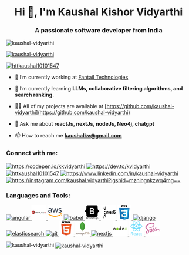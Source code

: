 <h1 align="center">Hi 👋, I'm Kaushal Kishor Vidyarthi</h1>
<h3 align="center">A passionate software developer from India</h3>

<p align="left"> <img src="https://komarev.com/ghpvc/?username=kaushal-vidyarthi&label=Profile%20views&color=0e75b6&style=flat" alt="kaushal-vidyarthi" /> </p>

<p align="left"> <a href="https://github.com/ryo-ma/github-profile-trophy"><img src="https://github-profile-trophy.vercel.app/?username=kaushal-vidyarthi" alt="kaushal-vidyarthi" /></a> </p>

<p align="left"> <a href="https://twitter.com/httkaushal10101547" target="blank"><img src="https://img.shields.io/twitter/follow/httkaushal10101547?logo=twitter&style=for-the-badge" alt="httkaushal10101547" /></a> </p>

- 🔭 I’m currently working at [Fantail Technologies](https://www.fantailtech.com/)

- 🌱 I’m currently learning **LLMs, collaborative filtering algorithms, and search ranking.**

- 👨‍💻 All of my projects are available at [https://github.com/kaushal-vidyarthi](https://github.com/kaushal-vidyarthi)

- 💬 Ask me about **reactJs, nextJs, nodeJs, Neo4j, chatgpt**

- 📫 How to reach me **kaushalkv@gmail.com**

<h3 align="left">Connect with me:</h3>
<p align="left">
<a href="https://codepen.io/https://codepen.io/kkvidyarthi" target="blank"><img align="center" src="https://raw.githubusercontent.com/rahuldkjain/github-profile-readme-generator/master/src/images/icons/Social/codepen.svg" alt="https://codepen.io/kkvidyarthi" height="30" width="40" /></a>
<a href="https://dev.to/https://dev.to/kvidyarthi" target="blank"><img align="center" src="https://raw.githubusercontent.com/rahuldkjain/github-profile-readme-generator/master/src/images/icons/Social/devto.svg" alt="https://dev.to/kvidyarthi" height="30" width="40" /></a>
<a href="https://twitter.com/httkaushal10101547" target="blank"><img align="center" src="https://raw.githubusercontent.com/rahuldkjain/github-profile-readme-generator/master/src/images/icons/Social/twitter.svg" alt="httkaushal10101547" height="30" width="40" /></a>
<a href="https://linkedin.com/in/https://www.linkedin.com/in/kaushal-vidyarthi" target="blank"><img align="center" src="https://raw.githubusercontent.com/rahuldkjain/github-profile-readme-generator/master/src/images/icons/Social/linked-in-alt.svg" alt="https://www.linkedin.com/in/kaushal-vidyarthi" height="30" width="40" /></a>
<a href="https://instagram.com/https://instagram.com/kaushal.vidyarthi?igshid=mznlngnkzwq4mg==" target="blank"><img align="center" src="https://raw.githubusercontent.com/rahuldkjain/github-profile-readme-generator/master/src/images/icons/Social/instagram.svg" alt="https://instagram.com/kaushal.vidyarthi?igshid=mznlngnkzwq4mg==" height="30" width="40" /></a>
</p>

<h3 align="left">Languages and Tools:</h3>
<p align="left"> <a href="https://angular.io" target="_blank" rel="noreferrer"> <img src="https://angular.io/assets/images/logos/angular/angular.svg" alt="angular" width="40" height="40"/> </a> <a href="https://angular.io" target="_blank" rel="noreferrer"> <img src="https://raw.githubusercontent.com/devicons/devicon/master/icons/angularjs/angularjs-original-wordmark.svg" alt="angularjs" width="40" height="40"/> </a> <a href="https://aws.amazon.com" target="_blank" rel="noreferrer"> <img src="https://raw.githubusercontent.com/devicons/devicon/master/icons/amazonwebservices/amazonwebservices-original-wordmark.svg" alt="aws" width="40" height="40"/> </a> <a href="https://babeljs.io/" target="_blank" rel="noreferrer"> <img src="https://www.vectorlogo.zone/logos/babeljs/babeljs-icon.svg" alt="babel" width="40" height="40"/> </a> <a href="https://getbootstrap.com" target="_blank" rel="noreferrer"> <img src="https://raw.githubusercontent.com/devicons/devicon/master/icons/bootstrap/bootstrap-plain-wordmark.svg" alt="bootstrap" width="40" height="40"/> </a> <a href="https://canvasjs.com" target="_blank" rel="noreferrer"> <img src="https://raw.githubusercontent.com/Hardik0307/Hardik0307/master/assets/canvasjs-charts.svg" alt="canvasjs" width="40" height="40"/> </a> <a href="https://www.w3schools.com/css/" target="_blank" rel="noreferrer"> <img src="https://raw.githubusercontent.com/devicons/devicon/master/icons/css3/css3-original-wordmark.svg" alt="css3" width="40" height="40"/> </a> <a href="https://www.djangoproject.com/" target="_blank" rel="noreferrer"> <img src="https://cdn.worldvectorlogo.com/logos/django.svg" alt="django" width="40" height="40"/> </a> <a href="https://www.elastic.co" target="_blank" rel="noreferrer"> <img src="https://www.vectorlogo.zone/logos/elastic/elastic-icon.svg" alt="elasticsearch" width="40" height="40"/> </a> <a href="https://git-scm.com/" target="_blank" rel="noreferrer"> <img src="https://www.vectorlogo.zone/logos/git-scm/git-scm-icon.svg" alt="git" width="40" height="40"/> </a> <a href="https://www.w3.org/html/" target="_blank" rel="noreferrer"> <img src="https://raw.githubusercontent.com/devicons/devicon/master/icons/html5/html5-original-wordmark.svg" alt="html5" width="40" height="40"/> </a> <a href="https://www.mongodb.com/" target="_blank" rel="noreferrer"> <img src="https://raw.githubusercontent.com/devicons/devicon/master/icons/mongodb/mongodb-original-wordmark.svg" alt="mongodb" width="40" height="40"/> </a> <a href="https://nextjs.org/" target="_blank" rel="noreferrer"> <img src="https://cdn.worldvectorlogo.com/logos/nextjs-2.svg" alt="nextjs" width="40" height="40"/> </a> <a href="https://nodejs.org" target="_blank" rel="noreferrer"> <img src="https://raw.githubusercontent.com/devicons/devicon/master/icons/nodejs/nodejs-original-wordmark.svg" alt="nodejs" width="40" height="40"/> </a> <a href="https://reactjs.org/" target="_blank" rel="noreferrer"> <img src="https://raw.githubusercontent.com/devicons/devicon/master/icons/react/react-original-wordmark.svg" alt="react" width="40" height="40"/> </a> <a href="https://sass-lang.com" target="_blank" rel="noreferrer"> <img src="https://raw.githubusercontent.com/devicons/devicon/master/icons/sass/sass-original.svg" alt="sass" width="40" height="40"/> </a> </p>

<p><img align="left" src="https://github-readme-stats.vercel.app/api/top-langs?username=kaushal-vidyarthi&show_icons=true&locale=en&layout=compact" alt="kaushal-vidyarthi" /></p>

<p>&nbsp;<img align="center" src="https://github-readme-stats.vercel.app/api?username=kaushal-vidyarthi&show_icons=true&locale=en" alt="kaushal-vidyarthi" /></p>


